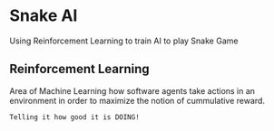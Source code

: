# Snake AI
Using Reinforcement Learning to train AI to play Snake Game

## Reinforcement Learning
Area of Machine Learning how software agents take actions in an environment in order to maximize the notion of cummulative reward.

`Telling it how good it is DOING!`